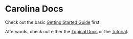 
# Carolina Docs #

Check out the basic [Getting Started Guide](GETTING_STARTED.md) first.

Afterwords, check out either the [Topical Docs](TOPICAL.md) or the
[Tutorial](tutorial/README.md).
